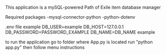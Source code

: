 This application is a mySQL-powered Path of Exile item database manager

Required packages
    -mysql-connector-python
    -python-dotenv

.env file example
    DB_USER=example
    DB_HOST=127.0.0.1
    DB_PASSWORD=PASSWORD_EXAMPLE
    DB_NAME=DB_NAME example

to run the application
    go to folder where App.py is located
    run "python app.py"
    then follow menu instructions